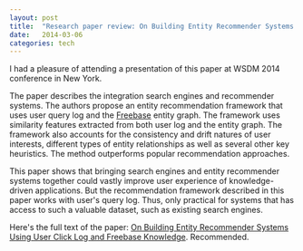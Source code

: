 ```yaml
---
layout: post
title:  "Research paper review: On Building Entity Recommender Systems Using User Click Log and Freebase Knowledge"
date:   2014-03-06
categories: tech
---
```


I had a pleasure of attending a presentation of this paper at WSDM 2014 conference in New York.

The paper describes the integration search engines and recommender systems. The authors propose an entity recommendation framework that uses user query log and the [Freebase](www.freebase.com) entity graph. The framework uses similarity features extracted from both user log and the entity graph. The framework also accounts for the consistency and drift natures of user interests, different types of entity relationships as well as several other key heuristics. The method outperforms popular recommendation approaches. 

This paper shows that bringing  search engines and entity recommender systems together could vastly improve user experience of knowledge-driven applications. But the recommendation framework described in this paper works with user's query log. Thus, only practical for systems that has access to such a valuable dataset, such as existing search engines.

Here's the full text of the paper: [On Building Entity Recommender Systems Using User Click Log and Freebase Knowledge](http://www.cs.uiuc.edu/~hanj/pdf/wsdm14_xyu2.pdf). Recommended.

